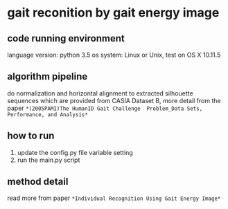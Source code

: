 # gait reconition by gait energy image

## code running environment
language version: python 3.5
os system: Linux or Unix, test on OS X 10.11.5


## algorithm pipeline

do normalization and horizontal alignment to extracted silhouette sequences
which are provided from CASIA Dataset B, 
more detail from the paper `*(2005PAMI)The HumanID Gait Challenge 
Problem_Data Sets, Performance, and Analysis*`


## how to run

1. update the config.py file variable setting
2. run the main.py script



## method detail 
read more from paper `*Individual Recognition Using Gait Energy Image*`
